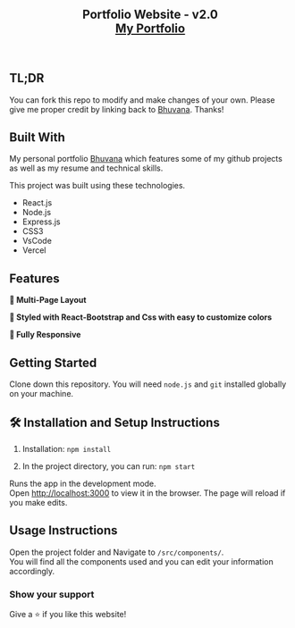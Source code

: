<h2 align="center">
  Portfolio Website - v2.0<br/>
  <a href="https://portfolio-omega-umber-89.vercel.app/" target="_blank">My Portfolio</a>
</h2>
<br/>

## TL;DR

You can fork this repo to modify and make changes of your own. Please give me proper credit by linking back to [Bhuvana](https://github.com/bhuvanarao2003/Portfolio.git). Thanks!

## Built With

My personal portfolio <a href="https://portfolio-omega-umber-89.vercel.app/" target="_blank">Bhuvana</a> which features some of my github projects as well as my resume and technical skills.<br/>

This project was built using these technologies.

- React.js
- Node.js
- Express.js
- CSS3
- VsCode
- Vercel

## Features

**📖 Multi-Page Layout**

**🎨 Styled with React-Bootstrap and Css with easy to customize colors**

**📱 Fully Responsive**

## Getting Started

Clone down this repository. You will need `node.js` and `git` installed globally on your machine.

## 🛠 Installation and Setup Instructions

1. Installation: `npm install`

2. In the project directory, you can run: `npm start`

Runs the app in the development mode.\
Open [http://localhost:3000](http://localhost:3000) to view it in the browser.
The page will reload if you make edits.

## Usage Instructions

Open the project folder and Navigate to `/src/components/`. <br/>
You will find all the components used and you can edit your information accordingly.

### Show your support

Give a ⭐ if you like this website!

